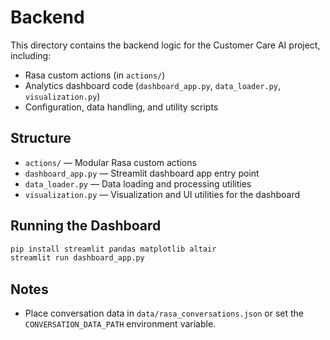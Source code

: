 # Backend

This directory contains the backend logic for the Customer Care AI project, including:

- Rasa custom actions (in `actions/`)
- Analytics dashboard code (`dashboard_app.py`, `data_loader.py`, `visualization.py`)
- Configuration, data handling, and utility scripts

## Structure

- `actions/` — Modular Rasa custom actions
- `dashboard_app.py` — Streamlit dashboard app entry point
- `data_loader.py` — Data loading and processing utilities
- `visualization.py` — Visualization and UI utilities for the dashboard

## Running the Dashboard

```sh
pip install streamlit pandas matplotlib altair
streamlit run dashboard_app.py
```

## Notes

- Place conversation data in `data/rasa_conversations.json` or set the `CONVERSATION_DATA_PATH` environment variable.
